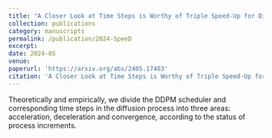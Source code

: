 ```yaml
---
title: "A Closer Look at Time Steps is Worthy of Triple Speed-Up for Diffusion Model Training"
collection: publications
category: manuscripts
permalink: /publication/2024-SpeeD
excerpt: 
date: 2024-05
venue: 
paperurl: 'https://arxiv.org/abs/2405.17403'
citation: 'A Closer Look at Time Steps is Worthy of Triple Speed-Up for Diffusion Model Training. K. Wang*, Y. Zhou*, **M. Shi***, Z. Yuan, Y. Shang, X. Peng, H. Zhang, Y. You'
---
```


Theoretically and empirically, we divide the DDPM scheduler and corresponding time steps in the diffusion process into three areas: acceleration, deceleration and convergence, according to the status of process increments.